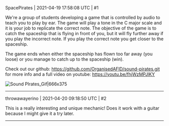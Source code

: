 SpacePirates | 2021-04-19 17:58:08 UTC | #1

We're a group of students developing a game that is controlled by audio to teach you to play by ear. The game will play a tone in the C major scale and it is your job to replicate the correct note. The objective of the game is to catch the spaceship that is flying in front of you, but it will fly further away if you play the incorrect note. If you play the correct note you get closer to the spaceship. 

The game ends when either the spaceship has flown too far away (you loose) or you manage to catch up to the spaceship (win).

Check out our github: https://github.com/OrganisedAFID/sound-pirates.git for more info and a full video on youtube: https://youtu.be/fhjWzMPJlKY  

![Sound PIrates_Gif|666x375](upload://vrXkeOdlB8lmKsKJ34Q3emIB6nZ.gif)

-------------------------

throwawayerino | 2021-04-20 09:18:50 UTC | #2

This is a really interesting and unique mechanic! Does it work with a guitar because I might give it a try later.

-------------------------

